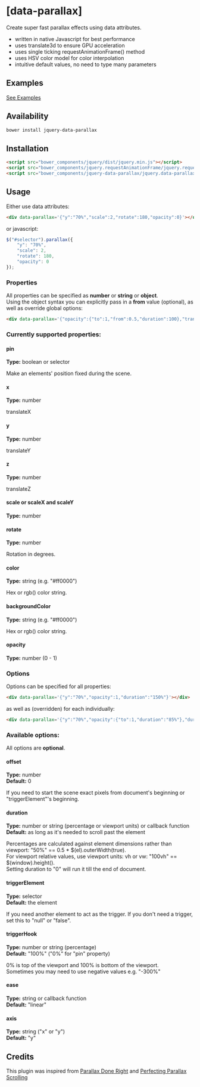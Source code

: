 # [data-parallax]
Create super fast parallax effects using data attributes.

* written in native Javascript for best performance
* uses translate3d to ensure GPU acceleration
* uses single ticking requestAnimationFrame() method
* uses HSV color model for color interpolation
* intuitive default values, no need to type many parameters

## Examples

[See Examples](http://kasparsj.github.io/jquery-data-parallax/bower_components/jquery-data-parallax/examples/)

## Availability

```bash
bower install jquery-data-parallax
```

## Installation

```html
<script src="bower_components/jquery/dist/jquery.min.js"></script>
<script src="bower_components/jquery.requestAnimationFrame/jquery.requestAnimationFrame.min.js"></script>
<script src="bower_components/jquery-data-parallax/jquery.data-parallax.min.js"></script>
```

## Usage

Either use data attributes:

```html
<div data-parallax='{"y":"70%","scale":2,"rotate":180,"opacity":0}'></div>
```

or javascript:

```javascript
$("#selector").parallax({
    "y": "70%",
    "scale": 2,
    "rotate": 180,
    "opacity": 0
});
```

### Properties

All properties can be specified as **number** or **string** or **object**.  
Using the object syntax you can explicitly pass in a **from** value (optional), as well as override global options:

```html
<div data-parallax='{"opacity":{"to":1,"from":0.5,"duration":100},"translateY":"50%","duration":200}'></div>
```

### Currently supported properties:

#### pin
**Type:** boolean or selector

Make an elements' position fixed during the scene.

#### x
**Type:** number

translateX

#### y
**Type:** number

translateY

#### z
**Type:** number

translateZ

#### scale or scaleX and scaleY
**Type:** number

#### rotate
**Type:** number

Rotation in degrees.

#### color
**Type:** string (e.g. "#ff0000")

Hex or rgb() color string.

#### backgroundColor
**Type:** string (e.g. "#ff0000")

Hex or rgb() color string.

#### opacity
**Type:** number (0 - 1)


### Options

Options can be specified for all properties:

```html
<div data-parallax='{"y":"70%","opacity":1,"duration":"150%"}'></div>
```

as well as (overridden) for each individually:

```html
<div data-parallax='{"y":"70%","opacity":{"to":1,"duration":"85%"},"duration":"150%"}'></div>
```

### Available options:

All options are **optional**.

#### offset
**Type:** number  
**Default:** 0

If you need to start the scene exact pixels from document's beginning or "triggerElement"'s beginning.

#### duration
**Type:** number or string (percentage or viewport units) or callback function  
**Default:** as long as it's needed to scroll past the element

Percentages are calculated against element dimensions rather than viewport: "50%" == 0.5 * $(el).outerWidth(true).  
For viewport relative values, use viewport units: vh or vw: "100vh" == $(window).height().  
Setting duration to "0" will run it till the end of document.

#### triggerElement
**Type:** selector  
**Default:** the element

If you need another element to act as the trigger.
If you don't need a trigger, set this to "null" or "false".

#### triggerHook
**Type:** number or string (percentage)  
**Default:** "100%" ("0%" for "pin" property)

0% is top of the viewport and 100% is bottom of the viewport.  
Sometimes you may need to use negative values e.g. "-300%"

#### ease
**Type:** string or callback function  
**Default:** "linear"

#### axis
**Type:** string ("x" or "y")  
**Default:** "y"

## Credits
This plugin was inspired from [Parallax Done Right](https://medium.com/@dhg/parallax-done-right-82ced812e61c) and [Perfecting Parallax Scrolling](https://github.com/Form5/parallax)
